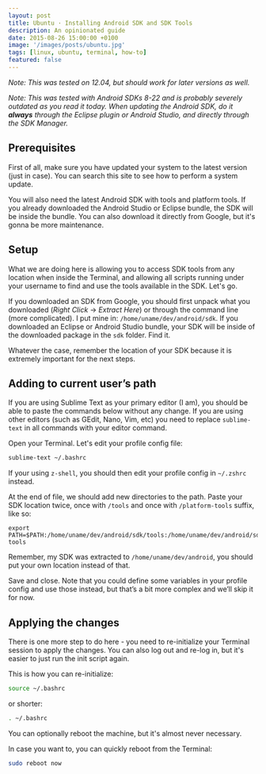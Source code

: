 ```yaml
---
layout: post
title: Ubuntu · Installing Android SDK and SDK Tools
description: An opinionated guide
date: 2015-08-26 15:00:00 +0100
image: '/images/posts/ubuntu.jpg'
tags: [linux, ubuntu, terminal, how-to]
featured: false
---
```


_Note: This was tested on 12.04, but should work for later versions as well._

_Note: This was tested with Android SDKs 8-22 and is probably severely outdated as you read it today. When updating the Android SDK, do it **always** through the Eclipse plugin or Android Studio, and directly through the SDK Manager._

## Prerequisites

First of all, make sure you have updated your system to the latest version (just in case). You can search this site to see how to perform a system update.

You will also need the latest Android SDK with tools and platform tools. If you already downloaded the Android Studio or Eclipse bundle, the SDK will be inside the bundle. You can also download it directly from Google, but it's gonna be more maintenance.

## Setup

What we are doing here is allowing you to access SDK tools from any location when inside the Terminal, and allowing all scripts running under your username to find and use the tools available in the SDK. Let's go.

If you downloaded an SDK from Google, you should first unpack what you downloaded (_Right Click_ → _Extract Here_) or through the command line (more complicated). I put mine in: `/home/uname/dev/android/sdk`. If you downloaded an Eclipse or Android Studio bundle, your SDK will be inside of the downloaded package in the `sdk` folder. Find it.

Whatever the case, remember the location of your SDK because it is extremely important for the next steps.

## Adding to current user’s path

If you are using Sublime Text as your primary editor (I am), you should be able to paste the commands below without any change. If you are using other editors (such as GEdit, Nano, Vim, etc) you need to replace `sublime-text` in all commands with your editor command.

Open your Terminal. Let's edit your profile config file:

```bash
sublime-text ~/.bashrc
```

If your using `z-shell`, you should then edit your profile config in `~/.zshrc` instead.

At the end of file, we should add new directories to the path. Paste your SDK location twice, once with `/tools` and once with `/platform-tools` suffix, like so:

```
export PATH=$PATH:/home/uname/dev/android/sdk/tools:/home/uname/dev/android/sdk/platform-tools
```

Remember, my SDK was extracted to `/home/uname/dev/android`, you should put your own location instead of that.

Save and close. Note that you could define some variables in your profile config and use those instead, but that’s a bit more complex and we’ll skip it for now.

## Applying the changes

There is one more step to do here - you need to re-initialize your Terminal session to apply the changes. You can also log out and re-log in, but it's easier to just run the init script again.

This is how you can re-initialize:

```bash
source ~/.bashrc
```

or shorter:

```bash
. ~/.bashrc
```

You can optionally reboot the machine, but it's almost never necessary.

In case you want to, you can quickly reboot from the Terminal:

```bash
sudo reboot now
```
